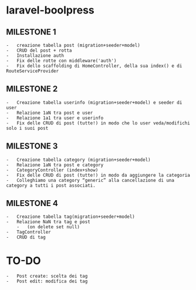 # laravel-boolpress

## MILESTONE 1

    -   creazione tabella post (migration+seeder+model)
    -   CRUD del post + rotta
    -   Installazione auth
    -   Fix delle rotte con middleware('auth')
    -   Fix dello scaffolding di HomeController, della sua index() e di RouteServiceProvider

## MILESTONE 2

    -   Creazione tabella userinfo (migration+seeder+model) e seeder di user
    -   Relazione 1aN tra post e user
    -   Relazione 1a1 tra user e userinfo
    -   Fix delle CRUD di post (tutte!) in modo che lo user veda/modifichi solo i suoi post

## MILESTONE 3

    -   Creazione tabella category (migration+seeder+model)
    -   Relazione 1aN tra post e category
    -   CategoryController (index+show)
    -   Fix delle CRUD di post (tutte!) in modo da aggiungere la categoria
    -   Colleghiamo una category “generic” alla cancellazione di una category a tutti i post associati.

## MILESTONE 4

    -   Creazione tabella tag(migration+seeder+model)
    -   Relazione NaN tra tag e post
        -   (on delete set null)
    -   TagController
    -   CRUD di tag

# TO-DO

    -   Post create: scelta dei tag
    -   Post edit: modifica dei tag
